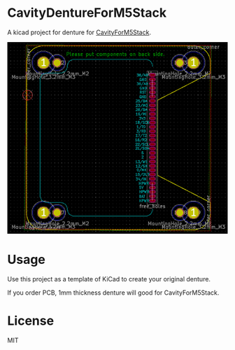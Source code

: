 # CavityDentureForM5Stack

A kicad project for denture for [CavityForM5Stack](https://github.com/asukiaaa/CavityForM5Stack).

![CavityDentureForM5StackPCBnew](/docs/CavityDentureForM5StackPCBnew.png)

# Usage

Use this project as a template of KiCad to create your original denture.

If you order PCB, 1mm thickness denture will good for CavityForM5Stack.

# License

MIT

